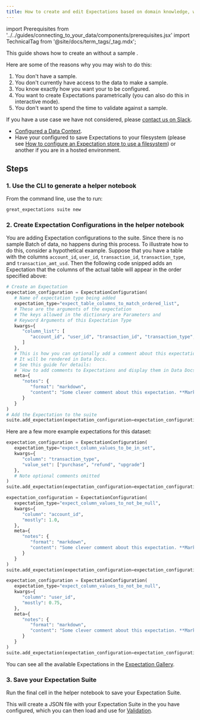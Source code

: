 ```yaml
---
title: How to create and edit Expectations based on domain knowledge, without inspecting data directly
---
```


import Prerequisites from '../../guides/connecting_to_your_data/components/prerequisites.jsx'
import TechnicalTag from '@site/docs/term_tags/_tag.mdx';

This guide shows how to create an <TechnicalTag tag="expectation_suite" text="Expectation Suite" /> without a sample <TechnicalTag tag="batch" text="Batch" />.

Here are some of the reasons why you may wish to do this:

1. You don't have a sample.
2. You don't currently have access to the data to make a sample.
3. You know exactly how you want your <TechnicalTag tag="expectation" text="Expectations" /> to be configured.
4. You want to create Expectations parametrically (you can also do this in interactive mode).
5. You don't want to spend the time to validate against a sample.

If you have a use case we have not considered, please [contact us on Slack](https://greatexpectations.io/slack).

<Prerequisites>

- [Configured a Data Context](../../tutorials/getting_started/tutorial_setup.md).
- Have your <TechnicalTag tag="data_context" text="Data Context" /> configured to save Expectations to your filesystem (please see [How to configure an Expectation store to use a filesystem](../../guides/setup/configuring_metadata_stores/how_to_configure_an_expectation_store_on_a_filesystem.md)) or another <TechnicalTag tag="expectation_store" text="Expectation Store" /> if you are in a hosted environment.

</Prerequisites>

## Steps

### 1. Use the CLI to generate a helper notebook

From the command line, use the <TechnicalTag tag="cli" text="CLI" /> to run:

```bash
great_expectations suite new
```

### 2. Create Expectation Configurations in the helper notebook

You are adding Expectation configurations to the suite. Since there is no sample Batch of data, no <TechnicalTag tag="validation" text="Validation" /> happens during this process. To illustrate how to do this, consider a hypothetical example. Suppose that you have a table with the columns ``account_id``, ``user_id``, ``transaction_id``, ``transaction_type``, and ``transaction_amt_usd``. Then the following code snipped adds an Expectation that the columns of the actual table will appear in the order specified above:

```python
# Create an Expectation
expectation_configuration = ExpectationConfiguration(
   # Name of expectation type being added
   expectation_type="expect_table_columns_to_match_ordered_list",
   # These are the arguments of the expectation
   # The keys allowed in the dictionary are Parameters and
   # Keyword Arguments of this Expectation Type
   kwargs={
      "column_list": [
         "account_id", "user_id", "transaction_id", "transaction_type", "transaction_amt_usd"
      ]
   },
   # This is how you can optionally add a comment about this expectation.
   # It will be rendered in Data Docs.
   # See this guide for details:
   # `How to add comments to Expectations and display them in Data Docs`.
   meta={
      "notes": {
         "format": "markdown",
         "content": "Some clever comment about this expectation. **Markdown** `Supported`"
      }
   }
)
# Add the Expectation to the suite
suite.add_expectation(expectation_configuration=expectation_configuration)
```

Here are a few more example expectations for this dataset:

```python
expectation_configuration = ExpectationConfiguration(
   expectation_type="expect_column_values_to_be_in_set",
   kwargs={
      "column": "transaction_type",
      "value_set": ["purchase", "refund", "upgrade"]
   },
   # Note optional comments omitted
)
suite.add_expectation(expectation_configuration=expectation_configuration)
```

```python
expectation_configuration = ExpectationConfiguration(
   expectation_type="expect_column_values_to_not_be_null",
   kwargs={
      "column": "account_id",
      "mostly": 1.0,
   },
   meta={
      "notes": {
         "format": "markdown",
         "content": "Some clever comment about this expectation. **Markdown** `Supported`"
      }
   }
)
suite.add_expectation(expectation_configuration=expectation_configuration)
```

```python
expectation_configuration = ExpectationConfiguration(
   expectation_type="expect_column_values_to_not_be_null",
   kwargs={
      "column": "user_id",
      "mostly": 0.75,
   },
   meta={
      "notes": {
         "format": "markdown",
         "content": "Some clever comment about this expectation. **Markdown** `Supported`"
      }
   }
)
suite.add_expectation(expectation_configuration=expectation_configuration)
```

You can see all the available Expectations in the [Expectation Gallery](https://greatexpectations.io/expectations).

### 3. Save your Expectation Suite

Run the final cell in the helper notebook to save your Expectation Suite.

This will create a JSON file with your Expectation Suite in the <TechnicalTag tag="store" text="Store" /> you have configured, which you can then load and use for [Validation](../../reference/validation.md).
